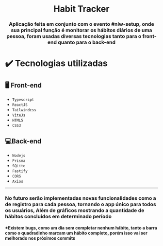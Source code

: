 <h1 align=center> Habit Tracker</h1>

<h3 align=center> Aplicação feita em conjunto com o evento #nlw-setup, onde sua principal função é monitorar
os hábitos diários de uma pessoa, foram usadas diversas tecnologias tanto para o front-end quanto para o
back-end</h3>

# ✔️ Tecnologias utilizadas

## 🖥 Front-end

- ``Typescript``
- ``ReactJS``
- ``Tailwindcss``
- ``ViteJs``
- ``HTML5``
- ``CSS3``

## 💻Back-end
- ``Nodejs``
- ``Prisma``
- ``SQLite``
- ``Fastify``
- ``CORS``
- ``Axios``

<hr>

### No futuro serão implementadas novas funcionalidades como a de registro para cada pessoa, tornando o app único para todos os usuários, Além de gráficos mostrando a quantidade de hábitos concluidos em determinado período

#### *Existem bugs, como um dia sem completar nenhum hábito, tanto a barra como o quadradinho marcam um hábito completo, porém isso vai ser melhorado nos próximos commits
